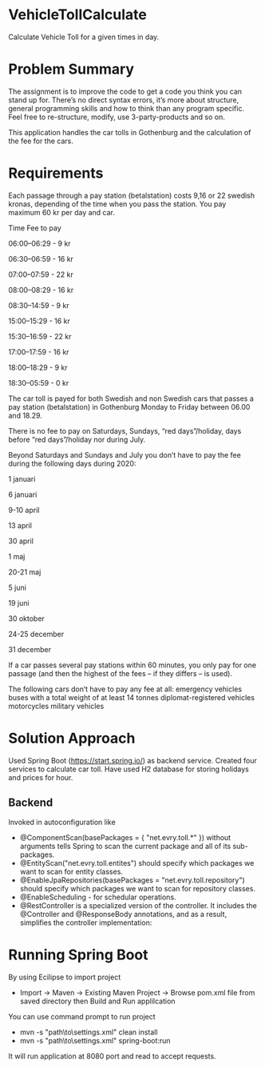 # VehicleTollCalculate
Calculate Vehicle Toll for a given times in day.

# Problem Summary
The assignment is to improve the code to get a code you think you can stand up for. There’s no direct syntax errors, it’s more about structure, general programming skills and how to think than any program specific. Feel free to re-structure, modify, use 3-party-products and so on.

This application handles the car tolls in Gothenburg and the calculation of the fee for the cars.

# Requirements
Each passage through a pay station (betalstation) costs 9,16 or 22 swedish kronas, depending of the time when you pass the station. You pay maximum 60 kr per day and car.

Time                  Fee to pay

06:00–06:29       -      9 kr

06:30–06:59       -     16 kr

07:00–07:59       -    22 kr

08:00–08:29       -     16 kr

08:30–14:59       -      9 kr

15:00–15:29       -     16 kr

15:30–16:59       -     22 kr

17:00–17:59       -     16 kr

18:00–18:29       -      9 kr

18:30–05:59       -      0 kr

The car toll is payed for both Swedish and non Swedish cars that passes a pay station (betalstation) in Gothenburg Monday to Friday between 06.00 and 18.29.

There is no fee to pay on Saturdays, Sundays, “red days”/holiday, days before “red days”/holiday nor during July.

Beyond Saturdays and Sundays and July you don’t have to pay the fee during the following days during 2020:

1 januari 

6 januari

9-10 april

13 april

30 april

1 maj

20-21 maj

5 juni

19 juni

30 oktober

24-25 december

31 december

If a car passes several pay stations within 60 minutes, you only pay for one passage (and then the highest of the fees – if they differs – is used).

The following cars don’t have to pay any fee at all:
emergency vehicles
buses with a total weight of at least 14 tonnes
diplomat-registered vehicles
motorcycles
military vehicles

# Solution Approach
Used Spring Boot (https://start.spring.io/) as backend service. Created four services to calculate car toll. Have used H2 database for storing holidays and prices for hour. 

## Backend
Invoked in autoconfiguration like 
* @ComponentScan(basePackages = { "net.evry.toll.*" })  without arguments tells Spring to scan the current package and all of its sub-packages.
* @EntityScan("net.evry.toll.entites") should specify which packages we want to scan for entity classes.
* @EnableJpaRepositories(basePackages = "net.evry.toll.repository") should specify which packages we want to scan for repository classes.
* @EnableScheduling - for schedular operations. 
* @RestController is a specialized version of the controller. It includes the @Controller and @ResponseBody annotations, and as a result, simplifies the controller implementation:
 
# Running Spring Boot
By using Ecilipse to import project
* Import -> Maven -> Existing Maven Project -> Browse pom.xml file from saved directory then Build and Run applilcation 

You can use command prompt to run project 
* mvn -s "path\to\settings.xml" clean install
* mvn -s "path\to\settings.xml" spring-boot:run 

It will run application at 8080 port and read to accept requests.
